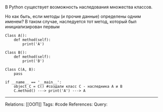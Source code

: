 В Python существует возможность наследования множества классов. 

Но как быть, если методы (и прочие данные) определены одним именем? В таком случае, наследуется тот метод, который был инициализирован первым

```
Class A():
	def method(self):
		print('A')

Class B():
	def method(self):
		print('B')

Class C(A, B):
	pass

if __name__ == '__main__':
	object_C = C() #создали класс С - наследника А и В
	C.method() ---> print('A') ---> A

```

___
Relations: [[ООП]] 
Tags: #code
References: 
Query: 
